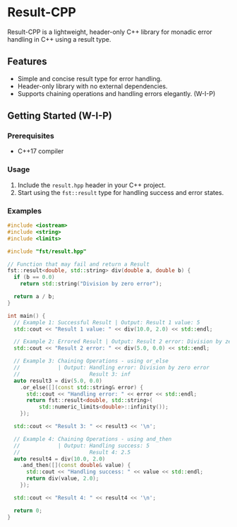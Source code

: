 # Result-CPP

Result-CPP is a lightweight, header-only C++ library for monadic error handling in C++ using a result type.

## Features

- Simple and concise result type for error handling.
- Header-only library with no external dependencies.
- Supports chaining operations and handling errors elegantly. (W-I-P)

## Getting Started (W-I-P)

### Prerequisites

- C++17 compiler

### Usage

1. Include the `result.hpp` header in your C++ project.
2. Start using the `fst::result` type for handling success and error states.

### Examples

```cpp
#include <iostream>
#include <string>
#include <limits>

#include "fst/result.hpp"

// Function that may fail and return a Result
fst::result<double, std::string> div(double a, double b) {
  if (b == 0.0)
    return std::string("Division by zero error");

  return a / b;
}

int main() {
  // Example 1: Successful Result | Output: Result 1 value: 5
  std::cout << "Result 1 value: " << div(10.0, 2.0) << std::endl; 

  // Example 2: Errored Result | Output: Result 2 error: Division by zero error
  std::cout << "Result 2 error: " << div(5.0, 0.0) << std::endl;

  // Example 3: Chaining Operations - using or_else
  //            | Output: Handling error: Division by zero error
  //                      Result 3: inf
  auto result3 = div(5.0, 0.0)
    .or_else([](const std::string& error) {
      std::cout << "Handling error: " << error << std::endl;
      return fst::result<double, std::string>(
          std::numeric_limits<double>::infinity());
    });

  std::cout << "Result 3: " << result3 << '\n';

  // Example 4: Chaining Operations - using and_then
  //            | Output: Handling success: 5
  //                      Result 4: 2.5
  auto result4 = div(10.0, 2.0)
    .and_then([](const double& value) {
      std::cout << "Handling success: " << value << std::endl;
      return div(value, 2.0);
    });

  std::cout << "Result 4: " << result4 << '\n';

  return 0;
}
```